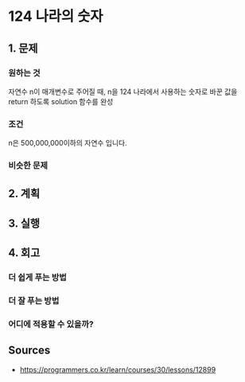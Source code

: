 # 124 나라의 숫자

## 1. 문제

### 원하는 것

자연수 n이 매개변수로 주어질 때, n을 124 나라에서 사용하는 숫자로 바꾼 값을 return 하도록 solution 함수를 완성

### 조건

n은 500,000,000이하의 자연수 입니다.

### 비슷한 문제

## 2. 계획

## 3. 실행

## 4. 회고

### 더 쉽게 푸는 방법

### 더 잘 푸는 방법

### 어디에 적용할 수 있을까?


## Sources

* <https://programmers.co.kr/learn/courses/30/lessons/12899>